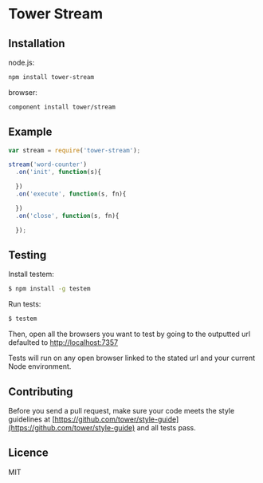 # Tower Stream

## Installation

node.js:

```bash
npm install tower-stream
```

browser:

```bash
component install tower/stream
```

## Example

```js
var stream = require('tower-stream');

stream('word-counter')
  .on('init', function(s){

  })
  .on('execute', function(s, fn){

  })
  .on('close', function(s, fn){

  });
```

## Testing

Install testem:

```bash
$ npm install -g testem
```

Run tests:

```bash
$ testem
```

Then, open all the browsers you want to test by going to the outputted url defaulted to [http://localhost:7357](http://localhost:7357)

Tests will run on any open browser linked to the stated url and your current Node environment.

## Contributing

Before you send a pull request, make sure your code meets the style guidelines at [https://github.com/tower/style-guide](https://github.com/tower/style-guide) and all tests pass.

## Licence

MIT
